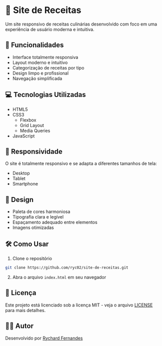 # 🍳 Site de Receitas

Um site responsivo de receitas culinárias desenvolvido com foco em uma experiência de usuário moderna e intuitiva.

## 🚀 Funcionalidades

- Interface totalmente responsiva
- Layout moderno e intuitivo
- Categorização de receitas por tipo
- Design limpo e profissional
- Navegação simplificada

## 💻 Tecnologias Utilizadas

- HTML5
- CSS3
  - Flexbox
  - Grid Layout
  - Media Queries
- JavaScript

## 📱 Responsividade

O site é totalmente responsivo e se adapta a diferentes tamanhos de tela:
- Desktop
- Tablet
- Smartphone

## 🎨 Design

- Paleta de cores harmoniosa
- Tipografia clara e legível
- Espaçamento adequado entre elementos
- Imagens otimizadas

## 🛠️ Como Usar

1. Clone o repositório
```bash
git clone https://github.com/ryc02/site-de-receitas.git
```

2. Abra o arquivo `index.html` em seu navegador

## 📝 Licença

Este projeto está licenciado sob a licença MIT - veja o arquivo [LICENSE](LICENSE) para mais detalhes.

## 👨‍💻 Autor

Desenvolvido por [Rychard Fernandes](https://github.com/ryc02) 